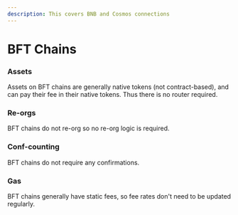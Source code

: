 ```yaml
---
description: This covers BNB and Cosmos connections
---
```


# BFT Chains

### Assets

Assets on BFT chains are generally native tokens (not contract-based), and can pay their fee in their native tokens. Thus there is no router required.&#x20;

### Re-orgs

BFT chains do not re-org so no re-org logic is required.&#x20;

### Conf-counting

BFT chains do not require any confirmations.&#x20;

### Gas

BFT chains generally have static fees, so fee rates don't need to be updated regularly.
